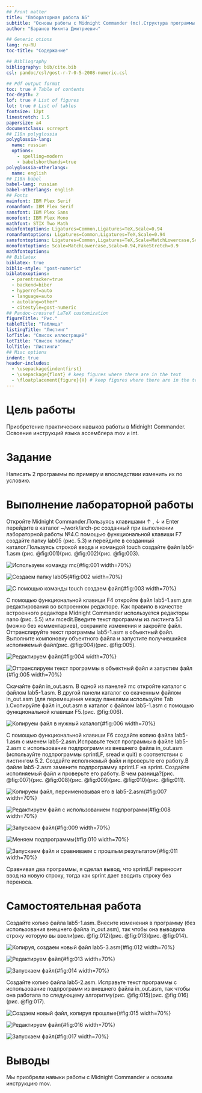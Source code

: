 ```yaml
---
## Front matter
title: "Лабораторная работа №5"
subtitle: "Основы работы с Midnight Commander (mc).Cтруктура программы на языке ассемблера NASM. Системные вызовы в ОС GNU Linux"
author: "Баранов Никита Дмитриевич"

## Generic otions
lang: ru-RU
toc-title: "Содержание"

## Bibliography
bibliography: bib/cite.bib
csl: pandoc/csl/gost-r-7-0-5-2008-numeric.csl

## Pdf output format
toc: true # Table of contents
toc-depth: 2
lof: true # List of figures
lot: true # List of tables
fontsize: 12pt
linestretch: 1.5
papersize: a4
documentclass: scrreprt
## I18n polyglossia
polyglossia-lang:
  name: russian
  options:
	- spelling=modern
	- babelshorthands=true
polyglossia-otherlangs:
  name: english
## I18n babel
babel-lang: russian
babel-otherlangs: english
## Fonts
mainfont: IBM Plex Serif
romanfont: IBM Plex Serif
sansfont: IBM Plex Sans
monofont: IBM Plex Mono
mathfont: STIX Two Math
mainfontoptions: Ligatures=Common,Ligatures=TeX,Scale=0.94
romanfontoptions: Ligatures=Common,Ligatures=TeX,Scale=0.94
sansfontoptions: Ligatures=Common,Ligatures=TeX,Scale=MatchLowercase,Scale=0.94
monofontoptions: Scale=MatchLowercase,Scale=0.94,FakeStretch=0.9
mathfontoptions:
## Biblatex
biblatex: true
biblio-style: "gost-numeric"
biblatexoptions:
  - parentracker=true
  - backend=biber
  - hyperref=auto
  - language=auto
  - autolang=other*
  - citestyle=gost-numeric
## Pandoc-crossref LaTeX customization
figureTitle: "Рис."
tableTitle: "Таблица"
listingTitle: "Листинг"
lofTitle: "Список иллюстраций"
lotTitle: "Список таблиц"
lolTitle: "Листинги"
## Misc options
indent: true
header-includes:
  - \usepackage{indentfirst}
  - \usepackage{float} # keep figures where there are in the text
  - \floatplacement{figure}{H} # keep figures where there are in the text
---
```


# Цель работы

Приобретение практических навыков работы в Midnight Commander. Освоение инструкций
языка ассемблера mov и int.

# Задание

Написать 2 программы по примеру и впоследствии изменить их по условию.

# Выполнение лабораторной работы

Откройте Midnight Commander.Пользуясь клавишами ↑ , ↓ и Enter перейдите в каталог ~/work/arch-pc созданный при выполнении лабораторной работы №4.С помощью функциональной клавиши F7 создайте папку lab05 (рис. 5.3) и перейдите в созданный каталог.Пользуясь строкой ввода и командой touch создайте файл lab5-1.asm (рис. @fig:001)(рис. @fig:002)(рис. @fig:003).

![Используем команду mc](image/1.jpg){#fig:001 width=70%}

![Создаем папку lab05](image/2.jpg){#fig:002 width=70%}

![С помощью команды touch создаем файл](image/3.jpg){#fig:003 width=70%}

С помощью функциональной клавиши F4 откройте файл lab5-1.asm для редактирования во встроенном редакторе. Как правило в качестве встроенного редактора Midnight
Commander используется редакторы nano (рис. 5.5) или mcedit.Введите текст программы из листинга 5.1 (можно без комментариев), сохраните изменения и закройте файл. Оттранслируйте текст программы lab5-1.asm в объектный файл. Выполните компоновку объектного файла и запустите получившийся исполняемый файл(рис. @fig:004)(рис. @fig:005).

![Редактируем файл](image/4.jpg){#fig:004 width=70%}

![Оттранслируем текст программы в объектный файл и запустим файл](image/5.jpg){#fig:005 width=70%}

Скачайте файл in_out.asm. В одной из панелей mc откройте каталог с файлом lab5-1.asm. В другой панели каталог со скаченным файлом in_out.asm (для перемещения между панелями используйте Tab ).Скопируйте файл in_out.asm в каталог с файлом lab5-1.asm с помощью функциональной клавиши F5.(рис. @fig:006).

![Копируем файл в нужный каталог](image/6.jpg){#fig:006 width=70%}

С помощью функциональной клавиши F6 создайте копию файла lab5-1.asm с именем
lab5-2.asm.Исправьте текст программы в файле lab5-2.asm с использование подпрограмм из внешнего файла in_out.asm (используйте подпрограммы sprintLF, sread и quit) в соответствии с листингом 5.2. Создайте исполняемый файл и проверьте его работу.В файле lab5-2.asm замените подпрограмму sprintLF на sprint. Создайте исполняемый файл и проверьте его работу. В чем разница?(рис. @fig:007)(рис. @fig:008)(рис. @fig:009)(рис. @fig:010)(рис. @fig:011).

![Копируем файл, переименовывая его в lab5-2.asm](image/7.jpg){#fig:007 width=70%}

![Редактируем файл с использованием подпрограмм](image/8.jpg){#fig:008 width=70%}

![Запускаем файл](image/9.jpg){#fig:009 width=70%}

![Меняем подпрограммы](image/10.jpg){#fig:010 width=70%}

![Запускаем файл и сравниваем с прошлым результатом](image/11.jpg){#fig:011 width=70%}

Сравнивая два программы, я сделал вывод, что sprintLF переносит ввод на новую строку, тогда как sprint дает вводить строку без переноса.

# Самостоятельная работа

Создайте копию файла lab5-1.asm. Внесите изменения в программу (без использования внешнего файла in_out.asm), так чтобы она выводила строку которую вы ввели(рис. @fig:012)(рис. @fig:013)(рис. @fig:014).

![Копируя, создаем новый файл lab5-3.asm](image/12.jpg){#fig:012 width=70%}

![Редактируем файл](image/13.jpg){#fig:013 width=70%}

![Запускаем файл](image/14.jpg){#fig:014 width=70%}

Создайте копию файла lab5-2.asm. Исправьте текст программы с использование подпрограмм из внешнего файла in_out.asm, так чтобы она работала по следующему
алгоритму(рис. @fig:015)(рис. @fig:016)(рис. @fig:017).

![Создаем новый файл, копируя прошлые](image/15.jpg){#fig:015 width=70%}

![Редактируем файл](image/16.jpg){#fig:016 width=70%}

![Запускаем файл](image/17.jpg){#fig:017 width=70%}

# Выводы

Мы приобрели навыки работы с Midnight Commander и освоили инструкцию mov.

